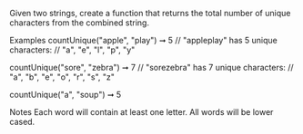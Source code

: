 Given two strings, create a function that returns the total number of unique characters from the combined string.

Examples
countUnique("apple", "play") ➞ 5
// "appleplay" has 5 unique characters:
// "a", "e", "l", "p", "y"

countUnique("sore", "zebra") ➞ 7
// "sorezebra" has 7 unique characters:
// "a", "b", "e", "o", "r", "s", "z"

countUnique("a", "soup") ➞ 5

Notes
Each word will contain at least one letter.
All words will be lower cased.